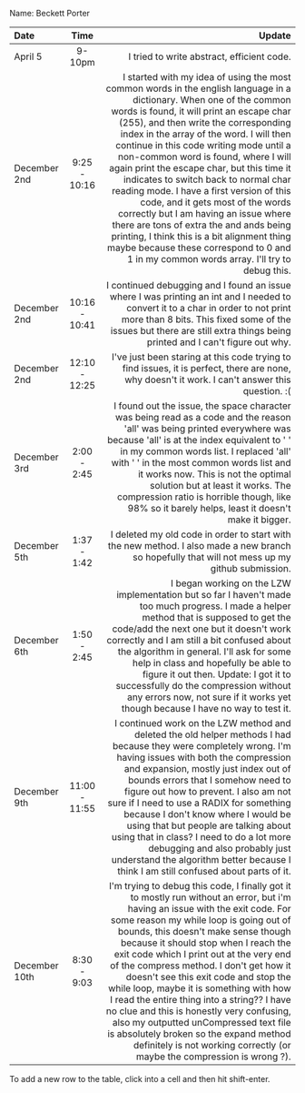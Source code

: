 Name: Beckett Porter

| Date          |     Time      |                                                                                                                                                                                                                                                                                                                                                                                                                                                                                                                                                                                                                                                                                                                                          Update |
|:--------------|:-------------:|------------------------------------------------------------------------------------------------------------------------------------------------------------------------------------------------------------------------------------------------------------------------------------------------------------------------------------------------------------------------------------------------------------------------------------------------------------------------------------------------------------------------------------------------------------------------------------------------------------------------------------------------------------------------------------------------------------------------------------------------:|
| April 5       |    9-10pm     |                                                                                                                                                                                                                                                                                                                                                                                                                                                                                                                                                                                                                                                                                                      I tried to write abstract, efficient code. |
| December 2nd  | 9:25 - 10:16  | I started with my idea of using the most common words in the english language in a dictionary. When one of the common words is found, it will print an escape char (255), and then write the corresponding index in the array of the word. I will then continue in this code writing mode until a non-common word is found, where I will again print the escape char, but this time it indicates to switch back to normal char reading mode. I have a first version of this code, and it gets most of the words correctly but I am having an issue where there are tons of extra the and ands being printing, I think this is a bit alignment thing maybe because these correspond to 0 and 1 in my common words array. I'll try to debug this. |
| December 2nd  | 10:16 - 10:41 |                                                                                                                                                                                                                                                                                                                                                                                                                                                                                    I continued debugging and I found an issue where I was printing an int and I needed to convert it to a char in order to not print more than 8 bits. This fixed some of the issues but there are still extra things being printed and I can't figure out why. |
| December 2nd  | 12:10 - 12:25 |                                                                                                                                                                                                                                                                                                                                                                                                                                                                                                                                                                                                 I've just been staring at this code trying to find issues, it is perfect, there are none, why doesn't it work. I can't answer this question. :( |
| December 3rd  |  2:00 - 2:45  |                                                                                                                                                                                                                                                                                                    I found out the issue, the space character was being read as a code and the reason 'all' was being printed everywhere was because 'all' is at the index equivalent to ' ' in my common words list. I replaced 'all' with ' ' in the most common words list and it works now. This is not the optimal solution but at least it works. The compression ratio is horrible though, like 98% so it barely helps, least it doesn't make it bigger. |
| December 5th  |  1:37 - 1:42  |                                                                                                                                                                                                                                                                                                                                                                                                                                                                                                                                                                                                  I deleted my old code in order to start with the new method. I also made a new branch so hopefully that will not mess up my github submission. |
| December 6th  |  1:50 - 2:45  |                                                                                                                                                                                                                                                          I began working on the LZW implementation but so far I haven't made too much progress. I made a helper method that is supposed to get the code/add the next one but it doesn't work correctly and I am still a bit confused about the algorithm in general. I'll ask for some help in class and hopefully be able to figure it out then. Update: I got it to successfully do the compression without any errors now, not sure if it works yet though because I have no way to test it. |
| December 9th  | 11:00 - 11:55 |                                                                                                                                                                I continued work on the LZW method and deleted the old helper methods I had because they were completely wrong. I'm having issues with both the compression and expansion, mostly just index out of bounds errors that I somehow need to figure out how to prevent. I also am not sure if I need to use a RADIX for something because I don't know where I would be using that but people are talking about using that in class? I need to do a lot more debugging and also probably just understand the algorithm better because I think I am still confused about parts of it. |
| December 10th |  8:30 - 9:03  |                                                    I'm trying to debug this code, I finally got it to mostly run without an error, but i'm having an issue with the exit code. For some reason my while loop is going out of bounds, this doesn't make sense though because it should stop when I reach the exit code which I print out at the very end of the compress method. I don't get how it doesn't see this exit code and stop the while loop, maybe it is something with how I read the entire thing into a string?? I have no clue and this is honestly very confusing, also my outputted unCompressed text file is absolutely broken so the expand method definitely is not working correctly (or maybe the compression is wrong ?). |


To add a new row to the table, click into a cell and then hit shift-enter.